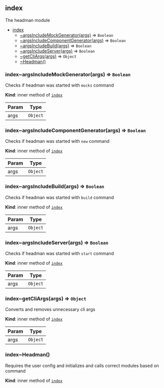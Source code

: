 <a name="module_index"></a>

## index
The headman module


* [index](#module_index)
    * [~argsIncludeMockGenerator(args)](#module_index..argsIncludeMockGenerator) ⇒ <code>Boolean</code>
    * [~argsIncludeComponentGenerator(args)](#module_index..argsIncludeComponentGenerator) ⇒ <code>Boolean</code>
    * [~argsIncludeBuild(args)](#module_index..argsIncludeBuild) ⇒ <code>Boolean</code>
    * [~argsIncludeServer(args)](#module_index..argsIncludeServer) ⇒ <code>Boolean</code>
    * [~getCliArgs(args)](#module_index..getCliArgs) ⇒ <code>Object</code>
    * [~Headman()](#module_index..Headman)

<a name="module_index..argsIncludeMockGenerator"></a>

### index~argsIncludeMockGenerator(args) ⇒ <code>Boolean</code>
Checks if headman was started with `mocks` command

**Kind**: inner method of [<code>index</code>](#module_index)  

| Param | Type |
| --- | --- |
| args | <code>Object</code> | 

<a name="module_index..argsIncludeComponentGenerator"></a>

### index~argsIncludeComponentGenerator(args) ⇒ <code>Boolean</code>
Checks if headman was started with `new` command

**Kind**: inner method of [<code>index</code>](#module_index)  

| Param | Type |
| --- | --- |
| args | <code>Object</code> | 

<a name="module_index..argsIncludeBuild"></a>

### index~argsIncludeBuild(args) ⇒ <code>Boolean</code>
Checks if headman was started with `build` command

**Kind**: inner method of [<code>index</code>](#module_index)  

| Param | Type |
| --- | --- |
| args | <code>Object</code> | 

<a name="module_index..argsIncludeServer"></a>

### index~argsIncludeServer(args) ⇒ <code>Boolean</code>
Checks if headman was started with `start` command

**Kind**: inner method of [<code>index</code>](#module_index)  

| Param | Type |
| --- | --- |
| args | <code>Object</code> | 

<a name="module_index..getCliArgs"></a>

### index~getCliArgs(args) ⇒ <code>Object</code>
Converts and removes unnecessary cli args

**Kind**: inner method of [<code>index</code>](#module_index)  

| Param | Type |
| --- | --- |
| args | <code>Object</code> | 

<a name="module_index..Headman"></a>

### index~Headman()
Requires the user config and initializes and calls correct modules based on command

**Kind**: inner method of [<code>index</code>](#module_index)  
